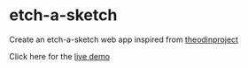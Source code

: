 # etch-a-sketch

Create an etch-a-sketch web app inspired from [theodinproject](https://www.theodinproject.com/lessons/foundations-etch-a-sketch)

Click here for the [live demo](https://mosspaul.github.io/etch-a-sketch/)